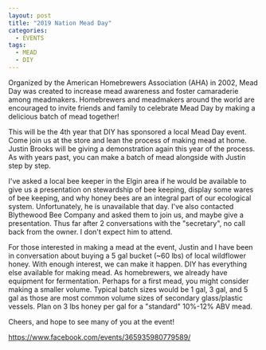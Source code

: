 ```yaml
---
layout: post
title: "2019 Nation Mead Day"
categories:
  - EVENTS
tags:
  - MEAD
  - DIY
---
```


Organized by the American Homebrewers Association (AHA) in 2002, Mead Day was created to increase mead awareness and 
foster camaraderie among meadmakers. Homebrewers and meadmakers around the world are encouraged to invite friends 
and family to celebrate Mead Day by making a delicious batch of mead together!

This will be the 4th year that DIY has sponsored a local Mead Day event. Come join us at the store and lean the 
process of making mead at home. Justin Brooks will be giving a demonstration again this year of the process. 
As with years past, you can make a batch of mead alongside with Justin step by step.

I've asked a local bee keeper in the Elgin area if he would be available to give us a presentation on 
stewardship of bee keeping, display some wares of bee keeping, and why honey bees are an integral part of our 
ecological system.  Unfortunately, he is unavailable that day.  I've also contacted Blythewood Bee Company and 
asked them to join us, and maybe give a presentation.  Thus far after 2 conversations with the "secretary", no call 
back from the owner.  I don't expect him to attend.

For those interested in making a mead at the event, Justin and I have been in conversation about buying a 5 gal bucket 
(~60 lbs) of  local wildflower honey.  With enough interest, we can make it happen.  DIY has everything else available 
for making mead.  As homebrewers, we already have equipment for fermentation.  Perhaps for a first mead, you might 
consider making a smaller volume.  Typical batch sizes would be 1 gal, 3 gal, and 5 gal as those are most common volume 
sizes of secondary glass/plastic vessels.  Plan on 3 lbs honey per gal for a "standard" 10%-12% ABV mead.

Cheers, and hope to see many of you at the event!

<https://www.facebook.com/events/365935980779589/>
